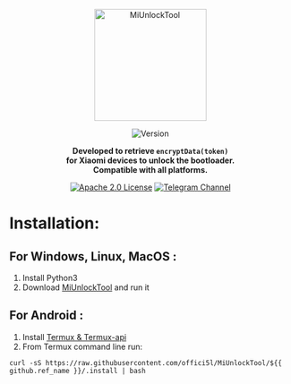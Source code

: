 <div align="center">

  <a href="./releases"><img src="https://img.shields.io/badge/MiUnlockTool-%23FF6900?style=flat&logo=xiaomi&logoColor=white" alt="MiUnlockTool" style="width: 200px; vertical-align: middle;" /> </a><br>

  <img src="https://img.shields.io/github/v/release/offici5l/MiUnlockTool?style=flat&label=Version&labelColor=black&color=brightgreen" alt="Version" /><br>
  <p style="font-weight: bold;">Developed to retrieve <code>encryptData(token)</code>
  <br>
  for Xiaomi devices to unlock the bootloader.
  <br>
  Compatible with all platforms.</p>
 
  <a href="./LICENSE"><img src="https://img.shields.io/badge/License-Apache%202.0-blue.svg" alt="Apache 2.0 License" /></a>
  <a href="https://t.me/Offici5l_Channel"><img src="https://img.shields.io/badge/Telegram-%230077B5?style=flat&logo=telegram&logoColor=white" alt="Telegram Channel" /></a>
  
</div>

<h1>Installation:</h1>

<h2>For Windows, Linux, MacOS :</h2>
<ol>
  <li>Install Python3</li>
  <li>Download <a href="https://raw.githubusercontent.com/offici5l/MiUnlockTool/${{ github.ref_name }}/MiUnlockTool.py">MiUnlockTool</a> and run it</li>
</ol>

<h2>For Android :</h2>
<ol>
  <li>Install <a href="http://offici5l.github.io/d-termux.html">Termux & Termux-api</a></li>
  <li>From Termux command line run:</li>
</ol>
<pre><code>curl -sS https://raw.githubusercontent.com/offici5l/MiUnlockTool/${{ github.ref_name }}/.install | bash</code></pre>